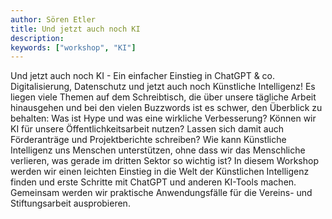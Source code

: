 ```yaml
---
author: Sören Etler
title: Und jetzt auch noch KI
description:
keywords: ["workshop", "KI"]
---
```


Und jetzt auch noch KI - Ein einfacher Einstieg in ChatGPT & co.
Digitalisierung, Datenschutz und jetzt auch noch Künstliche Intelligenz! Es liegen viele Themen auf dem Schreibtisch, die über unsere tägliche Arbeit hinausgehen und bei den vielen Buzzwords ist es schwer, den Überblick zu behalten: Was ist Hype und was eine wirkliche Verbesserung?
Können wir KI für unsere Öffentlichkeitsarbeit nutzen?
Lassen sich damit auch Förderanträge und Projektberichte schreiben?
Wie kann Künstliche Intelligenz uns Menschen unterstützen, ohne dass wir das Menschliche verlieren, was gerade im dritten Sektor so wichtig ist?
In diesem Workshop werden wir einen leichten Einstieg in die Welt der Künstlichen Intelligenz finden und erste Schritte mit ChatGPT und anderen KI-Tools machen. Gemeinsam werden wir praktische Anwendungsfälle für die Vereins- und Stiftungsarbeit ausprobieren.